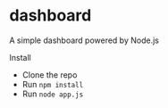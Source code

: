 # dashboard
A simple dashboard powered by Node.js


Install
- Clone the repo
- Run `npm install`
- Run `node app.js`



